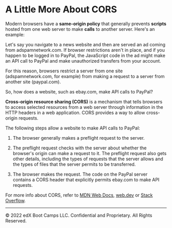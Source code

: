 # A Little More About CORS

Modern browsers have a **same-origin policy** that generally prevents **scripts** hosted from one web server to make **calls** to another server. Here's an example:

Let's say you navigate to a news website and then are served an ad coming from adspamnetwork.com. If browser restrictions aren't in place, and if you happen to be logged in to PayPal, the JavaScript code in the ad might make an API call to PayPal and make unauthorized transfers from your account.

For this reason, browsers restrict a server from one site (adspamnetwork.com, for example) from making a request to a server from another site (paypal.com).

So, how does a website, such as ebay.com, make API calls to PayPal?

**Cross-origin resource sharing (CORS)** is a mechanism that tells browsers to access selected resources from a web server through information in the HTTP headers in a web application. CORS provides a way to allow cross-origin requests.

The following steps allow a website to make API calls to PayPal:

1. The browser generally makes a preflight request to the server.

2. The preflight request checks with the server about whether the browser's origin can make a request to it. The preflight request also gets other details, including the types of requests that the server allows and the types of files that the server permits to be transferred.

3. The browser makes the request. The code on the PayPal server contains a CORS header that explicitly permits ebay.com to make API requests.

For more info about CORS, refer to [MDN Web Docs](https://developer.mozilla.org/en-US/docs/Web/HTTP/CORS), [web.dev](https://www.html5rocks.com/en/tutorials/cors/#toc-handling-a-not-so-simple-request) or [Stack Overflow](https://stackoverflow.com/questions/10636611/how-does-access-control-allow-origin-header-work).

- - -

© 2022 edX Boot Camps LLC. Confidential and Proprietary. All Rights Reserved.
